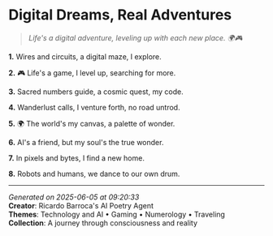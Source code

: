 # Digital Dreams, Real Adventures

> *Life's a digital adventure, leveling up with each new place. 🌍🎮*

**1.** Wires and circuits, a digital maze, I explore.


**2.** 🎮 Life's a game, I level up, searching for more.


**3.** Sacred numbers guide, a cosmic quest, my code.


**4.** Wanderlust calls, I venture forth, no road untrod.


**5.** 🌍 The world's my canvas, a palette of wonder.


**6.** AI's a friend, but my soul's the true wonder.


**7.** In pixels and bytes, I find a new home.


**8.** Robots and humans, we dance to our own drum.



---

*Generated on 2025-06-05 at 09:20:33*  
**Creator**: Ricardo Barroca's AI Poetry Agent  
**Themes**: Technology and AI • Gaming • Numerology • Traveling  
**Collection**: A journey through consciousness and reality
